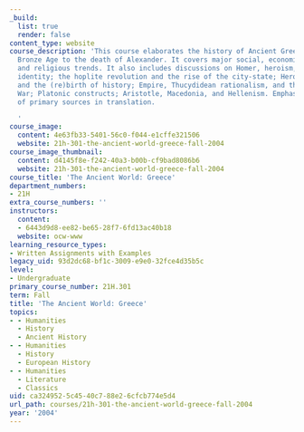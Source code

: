 ```yaml
---
_build:
  list: true
  render: false
content_type: website
course_description: 'This course elaborates the history of Ancient Greece from the
  Bronze Age to the death of Alexander. It covers major social, economic, political,
  and religious trends. It also includes discussions on Homer, heroism, and the Greek
  identity; the hoplite revolution and the rise of the city-state; Herodotus, Persia,
  and the (re)birth of history; Empire, Thucydidean rationalism, and the Peloponnesian
  War; Platonic constructs; Aristotle, Macedonia, and Hellenism. Emphasis is on use
  of primary sources in translation.

  '
course_image:
  content: 4e63fb33-5401-56c0-f044-e1cffe321506
  website: 21h-301-the-ancient-world-greece-fall-2004
course_image_thumbnail:
  content: d4145f8e-f242-40a3-b00b-cf9bad8086b6
  website: 21h-301-the-ancient-world-greece-fall-2004
course_title: 'The Ancient World: Greece'
department_numbers:
- 21H
extra_course_numbers: ''
instructors:
  content:
  - 6443d9d8-ee82-be65-28f7-6fd13ac40b18
  website: ocw-www
learning_resource_types:
- Written Assignments with Examples
legacy_uid: 93d2dc68-bf1c-3009-e9e0-32fce4d35b5c
level:
- Undergraduate
primary_course_number: 21H.301
term: Fall
title: 'The Ancient World: Greece'
topics:
- - Humanities
  - History
  - Ancient History
- - Humanities
  - History
  - European History
- - Humanities
  - Literature
  - Classics
uid: ca324952-5c45-40c7-88e2-6cfcb774e5d4
url_path: courses/21h-301-the-ancient-world-greece-fall-2004
year: '2004'
---
```

